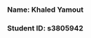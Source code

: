 
<h3> Name: Khaled Yamout <h3>
<h3> Student ID: s3805942 <h3>
  
  
<title> My Profile <title>  


 <h2> Background <h2>
  <p> Born and raised in Saudi Arabia though, my original nationality is Lebanese. I was fortunate enough to get my education at an international school where all my colleagues and friends were from different countries and had different cultures making it a rich environment to grow up in. My main language is English though I grew up in an Arabic country, my Arabic is secondary. I am a media fanatic and have worked on ads and freelanced in almost all areas of media.<p>
   <h2> Interest in I.T.<h2>
     <p> Playing videogames as a child made me wonder how all of it was possible. It is only in recent days after having struggled in and out of jobs that I learned the importance of learning I.T. because it will open a wider range of opportunities especially in this day and age. My best friend quit his job to pursue greater work on his own terms specializing in development of apps and more. Studying abroad especially online is a new experience entirely however, the main reason was because I felt local educational programs are too costly and unsatisfactory. Learning how a computer works, and how to utilize a computer’s power to create, and develop programs, apps, websites, and more is knowledge I seek to gain from my studies.<p>
     



  


  

